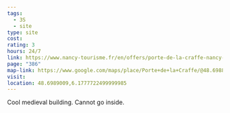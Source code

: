 ```yaml
---
tags:
  - 3S
  - site
type: site
cost: 
rating: 3
hours: 24/7
link: https://www.nancy-tourisme.fr/en/offers/porte-de-la-craffe-nancy-en-2089892/
page: "386"
map-link: https://www.google.com/maps/place/Porte+de+la+Craffe/@48.698875,6.1752415,17z/data=!3m1!4b1!4m6!3m5!1s0x4794996e2da42067:0xb9da3b529354c3a4!8m2!3d48.6988715!4d6.1778164!16s%2Fg%2F121sr34r?entry=ttu&g_ep=EgoyMDI0MDkyNS4wIKXMDSoASAFQAw%3D%3D
visit: 
location: 48.6989009,6.1777722499999985
---
```

Cool medieval building. Cannot go inside.